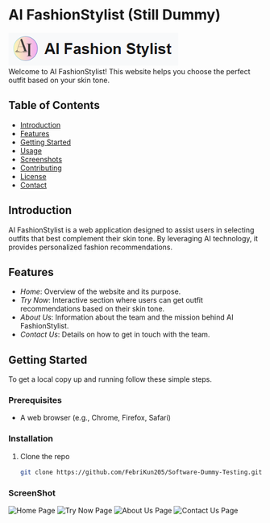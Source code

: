 # AI FashionStylist (Still Dummy)
![Logo_AI](ScreenShoot/Logo_Panjang.png) <br />
Welcome to AI FashionStylist! This website helps you choose the perfect outfit based on your skin tone.

## Table of Contents
- [Introduction](#introduction)
- [Features](#features)
- [Getting Started](#getting-started)
- [Usage](#usage)
- [Screenshots](#screenshots)
- [Contributing](#contributing)
- [License](#license)
- [Contact](#contact)

## Introduction
AI FashionStylist is a web application designed to assist users in selecting outfits that best complement their skin tone. By leveraging AI technology, it provides personalized fashion recommendations.

## Features
- *Home*: Overview of the website and its purpose.
- *Try Now*: Interactive section where users can get outfit recommendations based on their skin tone.
- *About Us*: Information about the team and the mission behind AI FashionStylist.
- *Contact Us*: Details on how to get in touch with the team.

## Getting Started
To get a local copy up and running follow these simple steps.

### Prerequisites
- A web browser (e.g., Chrome, Firefox, Safari)

### Installation
1. Clone the repo
   ```sh
   git clone https://github.com/FebriKun205/Software-Dummy-Testing.git

### ScreenShot
![Home Page](ScreenShoot/Home.png)
![Try Now Page](ScreenShoot/TryNow.png)
![About Us Page](ScreenShoot/AboutUs.png)
![Contact Us Page](ScreenShoot/ContactUs.png)
